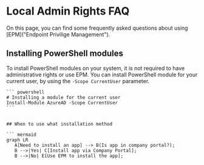 # Local Admin Rights FAQ 
On this page, you can find some frequently asked questions about using [EPM]("Endpoint Privilige Management"). 

## Installing PowerShell modules

To install PowerShell modules on your system, it is not required to have administrative rights or use EPM. You can install PowerShell module for your current user, by using the `-Scope CurrentUser` parameter. 

    ``` powershell
    # Installing a module for the current user
    Install-Module AzureAD -Scope CurrentUser
    ```
 ```

## When to use what installation method

``` mermaid
graph LR
    A[Need to install an app] --> B(Is app in company portal?);
    B -->|Yes| C[Install app via Company Portal];
    B -->|No| E[Use EPM to install the app];
```
